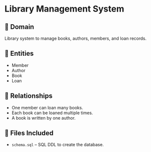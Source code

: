 # Library Management System

## 📌 Domain
Library system to manage books, authors, members, and loan records.

## 🧩 Entities
- Member
- Author
- Book
- Loan

## 🔗 Relationships
- One member can loan many books.
- Each book can be loaned multiple times.
- A book is written by one author.

## 📁 Files Included
- `schema.sql` – SQL DDL to create the database.
